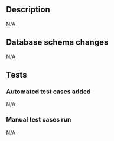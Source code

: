 ## Description
N/A

## Database schema changes
N/A

## Tests
### Automated test cases added
N/A

### Manual test cases run
N/A
